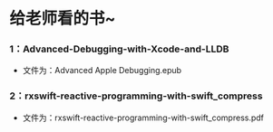 # 给老师看的书~

### 1：Advanced-Debugging-with-Xcode-and-LLDB
* 文件为：Advanced Apple Debugging.epub

### 2：rxswift-reactive-programming-with-swift_compress
* 文件为：rxswift-reactive-programming-with-swift_compress.pdf